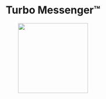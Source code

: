 <h1 align="center">Turbo Messenger™</h1>
<p align="center"><img src="#" width="192" height="192"></p>
